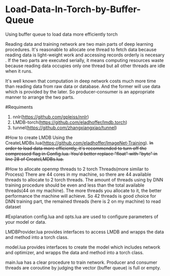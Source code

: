 # Load-Data-In-Torch-by-Buffer-Queue
Using buffer queue to load data  more efficiently torch

Reading data and training network are two main parts of deep learning procedures. It's reasonable to allocate one thread to fetch data because reading data is light-weight work and accessing records orderly is necesary . If the two parts are executed serially, it means computing resources waste because reading data occupies only one thread but all other threads are idle when it runs. 

It's well known that computation in deep network costs much more time than reading data from raw data or database. And the former will use data which is provided by the later. So producer-consumer is an appropriate manner to arrange the two parts.

#Requiments
1. nnlr(https://github.com/gpleiss/nnlr)
2. LMDB-torch(https://github.com/eladhoffer/lmdb.torch)
3. tunnel(https://github.com/zhangxiangxiao/tunnel)

#How to create LMDB
Using the CreateLMDBs.lua(https://github.com/eladhoffer/ImageNet-Training). ~~In order to load data more efficiently, it's recommended to turn off the compressed flag in Config.lua. You'd better replace "float" with "byte" in line 28 of CreateLMDBs.lua.~~

#How to allocate openmp threads to 2 torch Threads(more similar to Process)
There are 44 cores in my machine, so there are 44 available threads to allocate to 2 torch threads. The amount of threads using by DNN training procedure should be even and less than the total available threads(44 on my machine). The more threads you allocate to it, the better performance the machine will achieve. So 42 threads is good choice for DNN training part, the remained threads (here is 2 on my machine) to read dataset  

#Explanation
config.lua and opts.lua are used to configure parameters of your model or data.

LMDBProvider.lua provides interfaces to access LMDB and wrapps the data and method into a torch class.

model.lua provides interfaces to create the model which includes network and optimizer, and wrapps the data and method into a torch class.

main.lua has a clear procedure to train network. Producer and consumer threads are coroutine by judging the vector (buffer queue) is full or empty.

  

